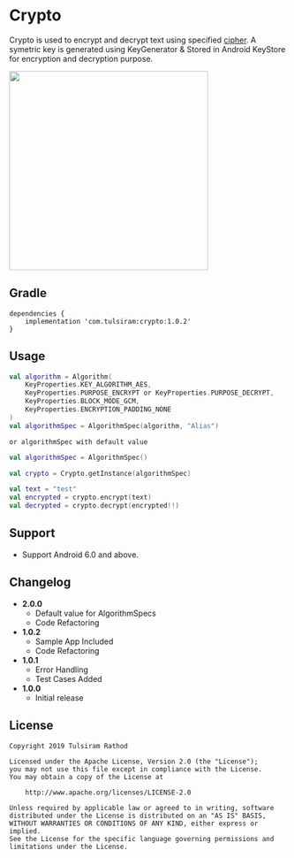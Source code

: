 Crypto
===============

Crypto is used to encrypt and decrypt text using specified [cipher](https://docs.oracle.com/javase/7/docs/api/javax/crypto/Cipher.html). A symetric key is generated using KeyGenerator & Stored in Android KeyStore for encryption and decryption purpose.

<img src="https://github.com/tulsiramr/crypto/blob/master/crypto.png" width="360">

Gradle
------
```
dependencies {
    implementation 'com.tulsiram:crypto:1.0.2'
}
```

Usage
-----
```kotlin
val algorithm = Algorithm(
    KeyProperties.KEY_ALGORITHM_AES,
    KeyProperties.PURPOSE_ENCRYPT or KeyProperties.PURPOSE_DECRYPT,
    KeyProperties.BLOCK_MODE_GCM,
    KeyProperties.ENCRYPTION_PADDING_NONE
)
val algorithmSpec = AlgorithmSpec(algorithm, "Alias")
```
```
or algorithmSpec with default value
```
```kotlin
val algorithmSpec = AlgorithmSpec()

val crypto = Crypto.getInstance(algorithmSpec)

val text = "test"
val encrypted = crypto.encrypt(text)
val decrypted = crypto.decrypt(encrypted!!)
```

Support
-----------
* Support Android 6.0 and above.

Changelog
---------
* **2.0.0**
    * Default value for AlgorithmSpecs
    * Code Refactoring
* **1.0.2**
    * Sample App Included
    * Code Refactoring
* **1.0.1**
    * Error Handling
    * Test Cases Added
* **1.0.0**
    * Initial release

License
-------

    Copyright 2019 Tulsiram Rathod

    Licensed under the Apache License, Version 2.0 (the "License");
    you may not use this file except in compliance with the License.
    You may obtain a copy of the License at

        http://www.apache.org/licenses/LICENSE-2.0

    Unless required by applicable law or agreed to in writing, software
    distributed under the License is distributed on an "AS IS" BASIS,
    WITHOUT WARRANTIES OR CONDITIONS OF ANY KIND, either express or implied.
    See the License for the specific language governing permissions and
    limitations under the License.
